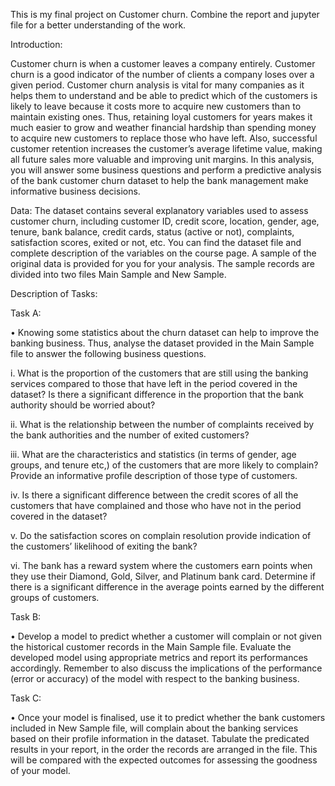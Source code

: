 This is my final project on Customer churn. Combine the report and jupyter file for a better understanding of the work.

Introduction:

Customer churn is when a customer leaves a company entirely. Customer
churn is a good indicator of the number of clients a company loses over a
given period. Customer churn analysis is vital for many companies as it helps
them to understand and be able to predict which of the customers is likely to
leave because it costs more to acquire new customers than to maintain
existing ones. Thus, retaining loyal customers for years makes it much easier
to grow and weather financial hardship than spending money to acquire new
customers to replace those who have left. Also, successful customer retention
increases the customer’s average lifetime value, making all future sales more
valuable and improving unit margins. In this analysis, you will answer some
business questions and perform a predictive analysis of the bank customer
churn dataset to help the bank management make informative business
decisions.

Data:
The dataset contains several explanatory variables used to assess customer
churn, including customer ID, credit score, location, gender, age, tenure, bank
balance, credit cards, status (active or not), complaints, satisfaction scores,
exited or not, etc. You can find the dataset file and complete description of the
variables on the course page. A sample of the original data is provided for you
for your analysis. The sample records are divided into two files Main
Sample and New Sample.

Description of Tasks:

Task A:

• Knowing some statistics about the churn dataset can help to
improve the banking business. Thus, analyse the dataset provided
in the Main Sample file to answer the following business questions.

i. What is the proportion of the customers that are still using the
banking services compared to those that have left in the period
covered in the dataset? Is there a significant difference in the
proportion that the bank authority should be worried about?

ii. What is the relationship between the number of complaints
received by the bank authorities and the number of exited
customers?

iii. What are the characteristics and statistics (in terms of gender,
age groups, and tenure etc,) of the customers that are more
likely to complain? Provide an informative profile description of
those type of customers.

iv. Is there a significant difference between the credit scores of all
the customers that have complained and those who have not in
the period covered in the dataset?

v. Do the satisfaction scores on complain resolution provide
indication of the customers’ likelihood of exiting the bank?

vi. The bank has a reward system where the customers earn points
when they use their Diamond, Gold, Silver, and Platinum bank
card. Determine if there is a significant difference in the average
points earned by the different groups of customers.


Task B:

• Develop a model to predict whether a customer will complain or not
given the historical customer records in the Main Sample file.
Evaluate the developed model using appropriate metrics and report
its performances accordingly. Remember to also discuss the
implications of the performance (error or accuracy) of the model
with respect to the banking business.

Task C:

• Once your model is finalised, use it to predict whether the bank
customers included in New Sample file, will complain about the
banking services based on their profile information in the dataset.
Tabulate the predicated results in your report, in the order the
records are arranged in the file. This will be compared with the
expected outcomes for assessing the goodness of your model.

